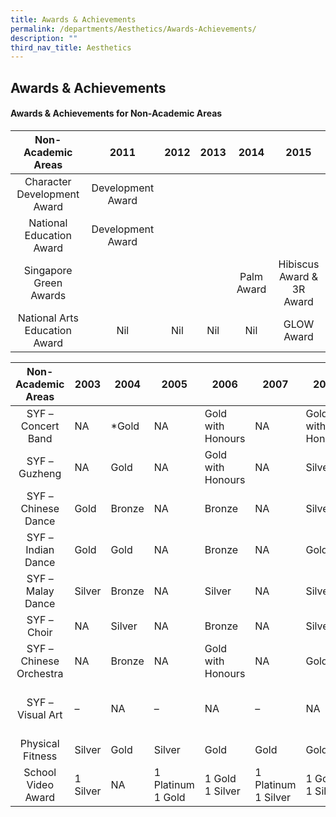```yaml
---
title: Awards & Achievements
permalink: /departments/Aesthetics/Awards-Achievements/
description: ""
third_nav_title: Aesthetics
---
```

## Awards & Achievements 

#### Awards & Achievements for Non-Academic Areas

|       Non-Academic Areas      |        2011       | 2012 | 2013 |    2014    |            2015           |
|:-----------------------------:|:-----------------:|:----:|:----:|:----------:|:-------------------------:|
| Character Development Award   | Development Award |      |      |            |                           |
| National Education Award      | Development Award |      |      |            |                           |
| Singapore Green Awards        |                   |      |      | Palm Award | Hibiscus Award & 3R Award |
| National Arts Education Award | Nil               | Nil  | Nil  | Nil        | GLOW Award                |

|    Non-Academic Areas   | 2003     | 2004   | 2005              | 2006              | 2007                | 2008              | 2009     | 2010              | 2011              | 2012              | 2013        | 2014           |
|:-----------------------:|----------|--------|-------------------|-------------------|---------------------|-------------------|----------|-------------------|-------------------|-------------------|-------------|----------------|
| SYF – Concert Band      | NA       | *Gold  | NA                | Gold with Honours | NA                  | Gold with Honours | NA       | Gold with Honours | NA                | Gold with Honours | NA          | Distinction    |
| SYF – Guzheng           | NA       | Gold   | NA                | Gold with Honours | NA                  | Silver            | NA       | Gold              | NA                | Gold              | NA          | Distinction    |
| SYF – Chinese Dance     | Gold     | Bronze | NA                | Bronze            | NA                  | Silver            | NA       | Silver            | NA                | Silver            | NA          | Distinction    |
| SYF – Indian Dance      | Gold     | Gold   | NA                | Bronze            | NA                  | Gold              | NA       | Silver            | NA                | Silver            | NA          | Accomplishment |
| SYF – Malay Dance       | Silver   | Bronze | NA                | Silver            | NA                  | Silver            | NA       | Silver            | NA                | Silver            | NA          | Accomplishment |
| SYF – Choir             | NA       | Silver | NA                | Bronze            | NA                  | Silver            | NA       | Silver            | NA                | Silver            | NA          | Distinction    |
| SYF – Chinese Orchestra | NA       | Bronze | NA                | Gold with Honours | NA                  | Gold              | NA       | Gold              | NA                | Silver            | NA          | Distinction    |
| SYF – Visual Art        | –        | NA     | –                 | NA                | –                   | NA                | 1 Silver | NA                | 2 Silver 1 Bronze | NA                | Recognition | NA             |
| Physical Fitness        | Silver   | Gold   | Silver            | Gold              | Gold                | Gold              | Silver   | Silver            | Silver            | NA                |             |                |
| School Video Award      | 1 Silver | NA     | 1 Platinum 1 Gold | 1 Gold 1 Silver   | 1 Platinum 1 Silver | 1 Gold 1 Silver   | 1 Gold   | 1 Gold 1 Merit    | 1 Gold 1 Silver   | 1 Gold 1 Silve    |             |                |
